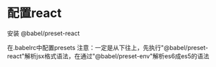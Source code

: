 # 配置react

安装 @babel/preset-react 

在.babelrc中配置presets
注意：一定是从下往上，先执行"@babel/preset-react"解析jsx格式语法，在通过"@babel/preset-env"解析es6成es5的语法
